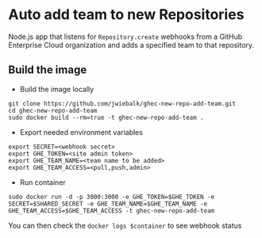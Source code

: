 # Auto add team to new Repositories

Node.js app that listens for `Repository.create` webhooks from a GitHub Enterprise Cloud organization and adds a specified team to that repository.

## Build the image

* Build the image locally

```
git clone https://github.com/jwiebalk/ghec-new-repo-add-team.git
cd ghec-new-repo-add-team
sudo docker build --rm=true -t ghec-new-repo-add-team .
```

* Export needed environment variables

```
export SECRET=<webhook secret>
export GHE_TOKEN=<site admin token>
export GHE_TEAM_NAME=<team name to be added>
export GHE_TEAM_ACCESS=<pull,push,admin>
```

* Run container

```
sudo docker run -d -p 3000:3000 -e GHE_TOKEN=$GHE_TOKEN -e SECRET=$SHARED_SECRET -e GHE_TEAM_NAME=$GHE_TEAM_NAME -e GHE_TEAM_ACCESS=$GHE_TEAM_ACCESS -t ghec-new-repo-add-team
```

You can then check the `docker logs $container` to see webhook status
